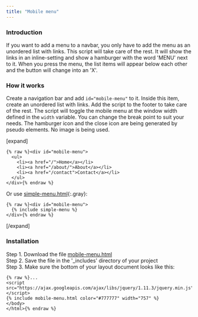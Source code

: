 ```yaml
---
title: "Mobile menu"
---
```


### Introduction

If you want to add a menu to a navbar, you only have to add the menu as an unordered list with links. This script will take care of the rest. It will show the links in an inline-setting and show a hamburger with the word 'MENU' next to it. When you press the menu, the list items will appear below each other and the button will change into an 'X'.

### How it works

Create a navigation bar and add `id="mobile-menu"` to it. Inside this item, create an unordered list with links. Add the script to the footer to take care of the rest. The script will toggle the mobile menu at the window width defined in the `width` variable. You can change the break point to suit your needs. The hamburger icon and the close icon are being generated by pseudo elements. No image is being used.

[expand]

```
{% raw %}<div id="mobile-menu">
  <ul>
    <li><a href="/">Home</a></li>
    <li><a href="/about/">About</a></li>
    <li><a href="/contact">Contact</a></li>
  </ul>
</div>{% endraw %}
```

Or use [simple-menu.html](/without-plugin/simple-menu){:.gray}:

```
{% raw %}<div id="mobile-menu">
  {% include simple-menu %}
</div>{% endraw %}
```

[/expand]

### Installation

Step 1. Download the file [mobile-menu.html](https://raw.githubusercontent.com/jhvanderschee/jekyllcodex/gh-pages/_includes/mobile-menu.html)
<br />Step 2. Save the file in the '_includes' directory of your project
<br />Step 3. Make sure the bottom of your layout document looks like this:

```
{% raw %}...
<script src="https://ajax.googleapis.com/ajax/libs/jquery/1.11.3/jquery.min.js"></script>
{% include mobile-menu.html color="#777777" width="757" %}
</body>
</html>{% endraw %}
```